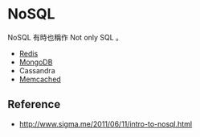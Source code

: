 NoSQL
=====

NoSQL 有時也稱作 Not only SQL 。

* [Redis](redis/README.md)
* [MongoDB](mongodb/README.md)
* Cassandra
* [Memcached](memcached/README.md)

Reference
---------

* http://www.sigma.me/2011/06/11/intro-to-nosql.html

